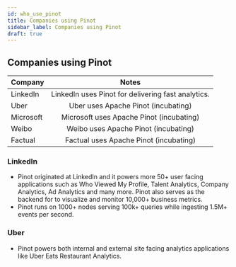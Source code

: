 ```yaml
---
id: who_use_pinot
title: Companies using Pinot
sidebar_label: Companies using Pinot
draft: true
---
```


## Companies using Pinot

| Company        | Notes           |
| ------------- |:-------------:|
| LinkedIn      | LinkedIn uses Pinot for delivering fast analytics. |
| Uber      | Uber uses Apache Pinot (incubating)      |
| Microsoft | Microsoft uses Apache Pinot (incubating)      |
| Weibo     | Weibo uses Apache Pinot (incubating)              |
| Factual   | Factual uses Apache Pinot (incubating)              |

### LinkedIn

- Pinot originated at LinkedIn and it powers more 50+ user facing applications such as Who Viewed My Profile, Talent Analytics, Company Analytics, Ad Analytics and many more. Pinot also serves as the backend for to visualize and monitor 10,000+ business metrics.
- Pinot runs on 1000+ nodes serving 100k+ queries while ingesting 1.5M+ events per second.

### Uber

- Pinot powers both internal and external site facing analytics applications like Uber Eats Restaurant Analytics.

